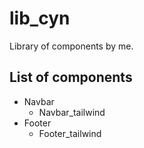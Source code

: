 # lib_cyn

Library of components by me.

## List of components

- Navbar
  - Navbar_tailwind
- Footer
  - Footer_tailwind
